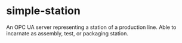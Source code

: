 # simple-station
An OPC UA server representing a station of a production line. Able to incarnate as assembly, test, or packaging station.
